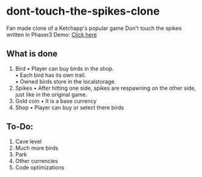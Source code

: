 # dont-touch-the-spikes-clone
Fan made clone of a Ketchapp's popular game Don't touch the spikes written in Phaser3
Demo: [Click here](https://deaviss.github.io/dont-touch-the-spikes-clone/)

## What is done
1) Bird
	• Player can buy birds in the shop.  
	• Each bird has its own trail.  
	• Owned birds store in the localstorage.  
2) Spikes
	• After hitting one side, spikes are respawning on the other side, just like in the original game.  
3) Gold coin
	• It is a base currency  
4) Shop
	• Player can buy or select there birds  

## To-Do:
1) Cave level
2) Much more birds
3) Park
4) Other currencies
5) Code optimizations
